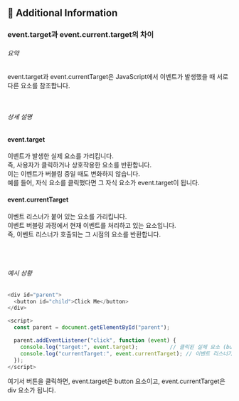 ## 🧐 Additional Information

### event.target과 event.current.target의 차이

###### 요약

event.target과 event.currentTarget은 JavaScript에서 이벤트가 발생했을 때 서로 다른 요소를 참조합니다.

<br />

###### 상세 설명

#### event.target

이벤트가 발생한 실제 요소를 가리킵니다. <br />
즉, 사용자가 클릭하거나 상호작용한 요소를 반환합니다. <br />
이는 이벤트가 버블링 중일 때도 변화하지 않습니다. <br />
예를 들어, 자식 요소를 클릭했다면 그 자식 요소가 event.target이 됩니다. <br />

#### event.currentTarget

이벤트 리스너가 붙어 있는 요소를 가리킵니다. <br />
이벤트 버블링 과정에서 현재 이벤트를 처리하고 있는 요소입니다. <br />
즉, 이벤트 리스너가 호출되는 그 시점의 요소를 반환합니다.

<br />
<br />

###### 예시 상황

```js
<div id="parent">
  <button id="child">Click Me</button>
</div>

<script>
  const parent = document.getElementById("parent");

  parent.addEventListener("click", function (event) {
    console.log("target:", event.target);          // 클릭된 실제 요소 (button)
    console.log("currentTarget:", event.currentTarget); // 이벤트 리스너가 붙어 있는 요소 (div)
  });
</script>
```

여기서 버튼을 클릭하면, event.target은 button 요소이고, event.currentTarget은 div 요소가 됩니다.
